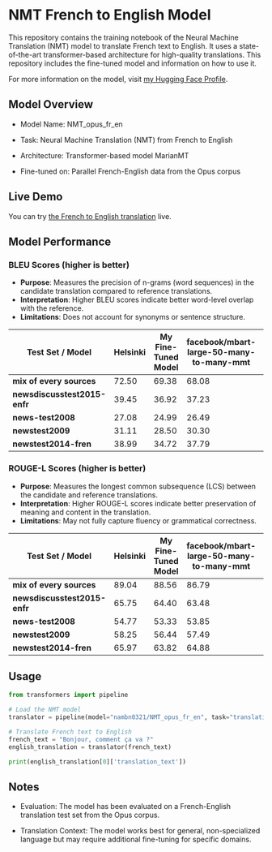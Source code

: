 # NMT French to English Model

This repository contains the training notebook of the Neural Machine Translation (NMT) model  to translate French text to English. It uses a state-of-the-art transformer-based architecture for high-quality translations. This repository includes the fine-tuned model and information on how to use it.

For more information on the model, visit [my Hugging Face Profile](https://huggingface.co/nambn0321/NMT_opus_fr_en).

## Model Overview

- Model Name: NMT_opus_fr_en

- Task: Neural Machine Translation (NMT) from French to English

- Architecture: Transformer-based model MarianMT

- Fine-tuned on: Parallel French-English data from the Opus corpus

## Live Demo

You can try [the French to English translation](https://huggingface.co/spaces/nambn0321/opus_NMT_fr_en) live.

## Model Performance
### **BLEU Scores** (higher is better)
  - **Purpose**: Measures the precision of n-grams (word sequences) in the candidate translation compared to reference translations.
  - **Interpretation**: Higher BLEU scores indicate better word-level overlap with the reference.
  - **Limitations**: Does not account for synonyms or sentence structure.
     
| **Test Set / Model**                         | **Helsinki** | **My Fine-Tuned Model** | **facebook/mbart-large-50-many-to-many-mmt** | **facebook/m2m100_418M** |
|--------------------------------------|--------------|-------------------------|---------------------------------------------|--------------------------|
| **mix of every sources**             | 72.50        | 69.38                   | 68.08                                       | 25.16                    |
| **newsdiscusstest2015-enfr**         | 39.45        | 36.92                   | 37.23                                       | 10.55                    |
| **news-test2008**                    | 27.08        | 24.99                   | 26.49                                       | 7.45                     |
| **newstest2009**                     | 31.11        | 28.50                   | 30.30                                       | 8.14                     |
| **newstest2014-fren**                | 38.99        | 34.72                   | 37.79                                       | 8.37                     |


### **ROUGE-L Scores** (higher is better)
  - **Purpose**: Measures the longest common subsequence (LCS) between the candidate and reference translations.
  - **Interpretation**: Higher ROUGE-L scores indicate better preservation of meaning and content in the translation.
  - **Limitations**: May not fully capture fluency or grammatical correctness.
     
| **Test Set / Model**                        | **Helsinki** | **My Fine-Tuned Model** | **facebook/mbart-large-50-many-to-many-mmt** | **facebook/m2m100_418M** |
|--------------------------------------|--------------|-------------------------|---------------------------------------------|--------------------------|
| **mix of every sources**             | 89.04        | 88.56                   | 86.79                                       | 45.32                    |
| **newsdiscusstest2015-enfr**         | 65.75        | 64.40                   | 63.48                                       | 33.24                    |
| **news-test2008**                    | 54.77        | 53.33                   | 53.85                                       | 25.64                    |
| **newstest2009**                     | 58.25        | 56.44                   | 57.49                                       | 25.65                    |
| **newstest2014-fren**                | 65.97        | 63.82                   | 64.88                                       | 27.76                    |
## Usage
```python
from transformers import pipeline

# Load the NMT model
translator = pipeline(model="nambn0321/NMT_opus_fr_en", task="translation_fr_to_en")

# Translate French text to English
french_text = "Bonjour, comment ça va ?"
english_translation = translator(french_text)

print(english_translation[0]['translation_text'])
```

## Notes

- Evaluation: The model has been evaluated on a French-English translation test set from the Opus corpus.

- Translation Context: The model works best for general, non-specialized language but may require additional fine-tuning for specific domains.
